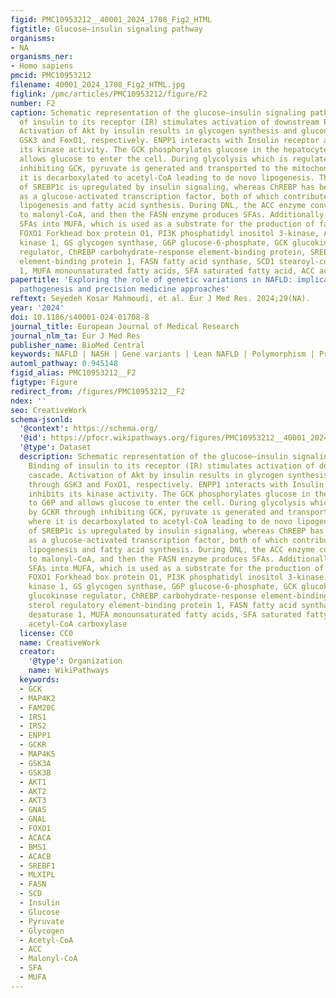 ```yaml
---
figid: PMC10953212__40001_2024_1708_Fig2_HTML
figtitle: Glucose–insulin signaling pathway
organisms:
- NA
organisms_ner:
- Homo sapiens
pmcid: PMC10953212
filename: 40001_2024_1708_Fig2_HTML.jpg
figlink: /pmc/articles/PMC10953212/figure/F2
number: F2
caption: Schematic representation of the glucose–insulin signaling pathway. Binding
  of insulin to its receptor (IR) stimulates activation of downstream PI3K/Akt cascade.
  Activation of Akt by insulin results in glycogen synthesis and gluconeogenesis through
  GSK3 and FoxO1, respectively. ENPP1 interacts with Insulin receptor and inhibits
  its kinase activity. The GCK phosphorylates glucose in the hepatocyte to G6P and
  allows glucose to enter the cell. During glycolysis which is regulated by GCKR through
  inhibiting GCK, pyruvate is generated and transported to the mitochondria where
  it is decarboxylated to acetyl-CoA leading to de novo lipogenesis. The activity
  of SREBP1c is upregulated by insulin signaling, whereas ChREBP has been identified
  as a glucose-activated transcription factor, both of which contribute to de novo
  lipogenesis and fatty acid synthesis. During DNL, the ACC enzyme converts acetyl-CoA
  to malonyl-CoA, and then the FASN enzyme produces SFAs. Additionally, SCD1 transforms
  SFAs into MUFA, which is used as a substrate for the production of fatty acids.
  FOXO1 Forkhead box protein O1, PI3K phosphatidyl inositol 3-kinase, AKT AKT serine/threonine
  kinase 1, GS glycogen synthase, G6P glucose-6-phosphate, GCK glucokinase, GCKR glucokinase
  regulator, ChREBP carbohydrate-response element-binding protein, SREBP1 sterol regulatory
  element-binding protein 1, FASN fatty acid synthase, SCD1 stearoyl-coa desaturase
  1, MUFA monounsaturated fatty acids, SFA saturated fatty acid, ACC acetyl-CoA carboxylase
papertitle: 'Exploring the role of genetic variations in NAFLD: implications for disease
  pathogenesis and precision medicine approaches'
reftext: Seyedeh Kosar Mahmoudi, et al. Eur J Med Res. 2024;29(NA).
year: '2024'
doi: 10.1186/s40001-024-01708-8
journal_title: European Journal of Medical Research
journal_nlm_ta: Eur J Med Res
publisher_name: BioMed Central
keywords: NAFLD | NASH | Gene variants | Lean NAFLD | Polymorphism | Precision medicine
automl_pathway: 0.945148
figid_alias: PMC10953212__F2
figtype: Figure
redirect_from: /figures/PMC10953212__F2
ndex: ''
seo: CreativeWork
schema-jsonld:
  '@context': https://schema.org/
  '@id': https://pfocr.wikipathways.org/figures/PMC10953212__40001_2024_1708_Fig2_HTML.html
  '@type': Dataset
  description: Schematic representation of the glucose–insulin signaling pathway.
    Binding of insulin to its receptor (IR) stimulates activation of downstream PI3K/Akt
    cascade. Activation of Akt by insulin results in glycogen synthesis and gluconeogenesis
    through GSK3 and FoxO1, respectively. ENPP1 interacts with Insulin receptor and
    inhibits its kinase activity. The GCK phosphorylates glucose in the hepatocyte
    to G6P and allows glucose to enter the cell. During glycolysis which is regulated
    by GCKR through inhibiting GCK, pyruvate is generated and transported to the mitochondria
    where it is decarboxylated to acetyl-CoA leading to de novo lipogenesis. The activity
    of SREBP1c is upregulated by insulin signaling, whereas ChREBP has been identified
    as a glucose-activated transcription factor, both of which contribute to de novo
    lipogenesis and fatty acid synthesis. During DNL, the ACC enzyme converts acetyl-CoA
    to malonyl-CoA, and then the FASN enzyme produces SFAs. Additionally, SCD1 transforms
    SFAs into MUFA, which is used as a substrate for the production of fatty acids.
    FOXO1 Forkhead box protein O1, PI3K phosphatidyl inositol 3-kinase, AKT AKT serine/threonine
    kinase 1, GS glycogen synthase, G6P glucose-6-phosphate, GCK glucokinase, GCKR
    glucokinase regulator, ChREBP carbohydrate-response element-binding protein, SREBP1
    sterol regulatory element-binding protein 1, FASN fatty acid synthase, SCD1 stearoyl-coa
    desaturase 1, MUFA monounsaturated fatty acids, SFA saturated fatty acid, ACC
    acetyl-CoA carboxylase
  license: CC0
  name: CreativeWork
  creator:
    '@type': Organization
    name: WikiPathways
  keywords:
  - GCK
  - MAP4K2
  - FAM20C
  - IRS1
  - IRS2
  - ENPP1
  - GCKR
  - MAP4K5
  - GSK3A
  - GSK3B
  - AKT1
  - AKT2
  - AKT3
  - GNAS
  - GNAL
  - FOXO1
  - ACACA
  - BMS1
  - ACACB
  - SREBF1
  - MLXIPL
  - FASN
  - SCD
  - Insulin
  - Glucose
  - Pyruvate
  - Glycogen
  - Acetyl-CoA
  - ACC
  - Malonyl-CoA
  - SFA
  - MUFA
---
```

